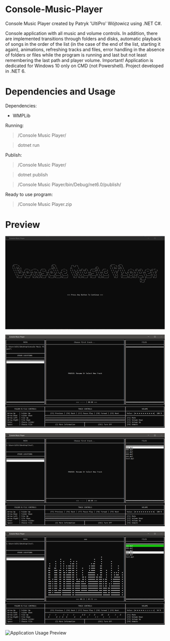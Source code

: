 # Console-Music-Player
Console Music Player created by Patryk 'UltiPro' Wójtowicz using .NET C#.

Console application with all music and volume controls. In addition, there are implemented transitions through folders and disks, automatic playback of songs in the order of the list (in the case of the end of the list, starting it again), animations, refreshing tracks and files, error handling in the absence of folders or files while the program is running and last but not least remembering the last path and player volume. Important! Application is dedicated for Windows 10 only on CMD (not Powershell). Project developed in .NET 6.

# Dependencies and Usage

Dependencies:

<ul>
  <li>WMPLib</li>
</ul>

Running:

> /Console Music Player/

> dotnet run

Publish:

> /Console Music Player/

> dotnet publish

> /Console Music Player/bin/Debug/net6.0/publish/

Ready to use program:

> /Console Music Player.zip

# Preview

![Welcome Screen Preview](/screenshots/WelcomeScreen.png)

![Main Screen 1 Preview](/screenshots/MainScreen1.png)

![Main Screen 2 Preview](/screenshots/MainScreen2.png)

![Main Screen 3 Preview](/screenshots/MainScreen3.png)

![Application Usage Preview](/screenshots/ApplicationUsage.gif)
